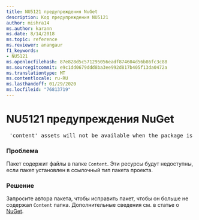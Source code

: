```yaml
---
title: NU5121 предупреждения NuGet
description: Код предупреждения NU5121
author: mishra14
ms.author: karann
ms.date: 8/14/2018
ms.topic: reference
ms.reviewer: anangaur
f1_keywords:
- NU5121
ms.openlocfilehash: 87e828d5c571295056eadf874604d56b86fc3c88
ms.sourcegitcommit: e9c1dd0679ddd8ba3ee992d817b405f13da0472a
ms.translationtype: MT
ms.contentlocale: ru-RU
ms.lasthandoff: 01/29/2020
ms.locfileid: "76813719"
---
```

# <a name="nuget-warning-nu5121"></a>NU5121 предупреждения NuGet
<pre> 'content' assets will not be available when the package is installed after the migration.</pre>

### <a name="issue"></a>Проблема

Пакет содержит файлы в папке `Content`. Эти ресурсы будут недоступны, если пакет установлен в ссылочный тип пакета проекта.


### <a name="solution"></a>Решение

Запросите автора пакета, чтобы исправить пакет, чтобы он больше не содержал `Content` папка. Дополнительные сведения см. в статье о [NuGet](../../consume-packages/migrate-packages-config-to-package-reference.md).
